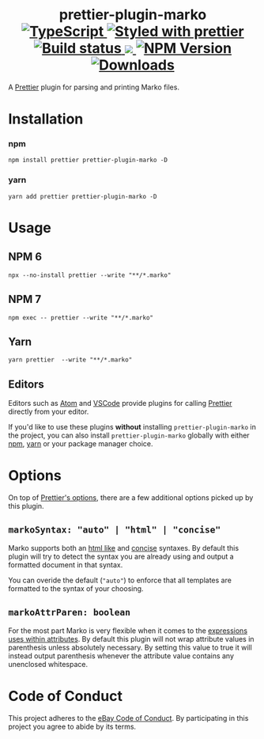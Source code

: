 <h1 align="center">
  <!-- Logo -->
  <br/>
  prettier-plugin-marko
	<br/>

  <!-- Language -->
  <a href="http://typescriptlang.org">
    <img src="https://img.shields.io/badge/%3C%2F%3E-typescript-blue.svg" alt="TypeScript"/>
  </a>
  <!-- Format -->
  <a href="https://github.com/prettier/prettier">
    <img src="https://img.shields.io/badge/styled_with-prettier-ff69b4.svg" alt="Styled with prettier"/>
  </a>
  <!-- CI -->
  <a href="https://github.com/marko-js/prettier/actions/workflows/ci.yml">
    <img src="https://github.com/marko-js/prettier/actions/workflows/ci.yml/badge.svg" alt="Build status"/>
  </a>
  <!-- Coverage -->
  <a href="https://codecov.io/gh/marko-js/prettier">
    <img src="https://codecov.io/gh/marko-js/prettier/branch/main/graph/badge.svg?token=v16tZuf0B1"/>
  </a>
  <!-- NPM Version -->
  <a href="https://npmjs.org/package/prettier-plugin-marko">
    <img src="https://img.shields.io/npm/v/prettier-plugin-marko.svg" alt="NPM Version"/>
  </a>
  <!-- Downloads -->
  <a href="https://npmjs.org/package/prettier-plugin-marko">
    <img src="https://img.shields.io/npm/dm/prettier-plugin-marko.svg" alt="Downloads"/>
  </a>
</h1>

A [Prettier](https://prettier.io/) plugin for parsing and printing Marko files.

# Installation

### npm

```console
npm install prettier prettier-plugin-marko -D
```

### yarn

```console
yarn add prettier prettier-plugin-marko -D
```

# Usage

## NPM 6

```console
npx --no-install prettier --write "**/*.marko"
```

## NPM 7

```console
npm exec -- prettier --write "**/*.marko"
```

## Yarn

```console
yarn prettier  --write "**/*.marko"
```

## Editors

Editors such as [Atom](https://atom.io/packages/prettier-atom) and [VSCode](https://marketplace.visualstudio.com/items?itemName=esbenp.prettier-vscode) provide plugins for calling [Prettier](https://prettier.io/) directly from your editor.

If you'd like to use these plugins **without** installing `prettier-plugin-marko` in the project, you can also install `prettier-plugin-marko` globally with either [npm](https://docs.npmjs.com/downloading-and-installing-packages-globally), [yarn](https://classic.yarnpkg.com/en/docs/cli/global/) or your package manager choice.

# Options

On top of [Prettier's options](https://prettier.io/docs/en/options.html), there are a few additional options picked up by this plugin.

## `markoSyntax: "auto" | "html" | "concise"`

Marko supports both an [html like](https://markojs.com/docs/syntax/) and [concise](https://markojs.com/docs/concise/) syntaxes.
By default this plugin will try to detect the syntax you are already using and output a formatted document in that syntax.

You can overide the default (`"auto"`) to enforce that all templates are formatted to the syntax of your choosing.

## `markoAttrParen: boolean`

For the most part Marko is very flexible when it comes to the [expressions uses within attributes](https://markojs.com/docs/syntax/#attributes).
By default this plugin will not wrap attribute values in parenthesis unless absolutely necessary. By setting this value to true it will instead output parenthesis whenever the attribute value contains any unenclosed whitespace.

# Code of Conduct

This project adheres to the [eBay Code of Conduct](./.github/CODE_OF_CONDUCT.md). By participating in this project you agree to abide by its terms.
